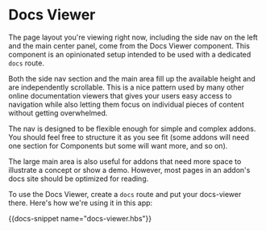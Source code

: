 # Docs Viewer

The page layout you're viewing right now, including the side nav on the left and the main center panel, come from the Docs Viewer component. This component is an opinionated setup intended to be used with a dedicated <code>docs</code> route.

Both the side nav section and the main area fill up the available height and are independently scrollable. This is a nice pattern used by many other online documentation viewers that gives your users easy access to navigation while also letting them focus on individual pieces of content without getting overwhelmed.


The nav is designed to be flexible enough for simple and complex addons. You should feel free to structure it as you see fit (some addons will need one section for Components but some will want more, and so on).


The large main area is also useful for addons that need more space to illustrate a concept or show a demo. However, most pages in an addon's docs site should be optimized for reading.


To use the Docs Viewer, create a <code>docs</code> route and put your docs-viewer there. Here's how we're using it in this app:

{{docs-snippet name="docs-viewer.hbs"}}
